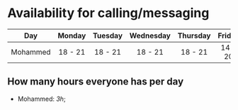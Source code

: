 # Availability for calling/messaging

| Day      | Monday  | Tuesday | Wednesday | Thursday | Friday  | Saturday | Sunday  |
| -------- | :-----: | :-----: | :-------: | :------: | :-----: | :------: | :-----: |
| Mohammed | 18 - 21 | 18 - 21 |  18 - 21  | 18 - 21  | 14 - 20 | 14 - 20  | 18 - 21 |

## How many hours everyone has per day

- Mohammed: _3h_;
